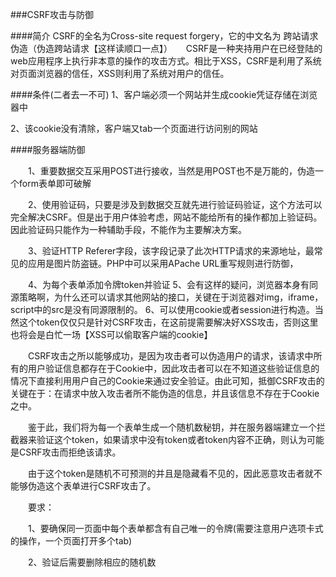 ###CSRF攻击与防御

####简介
CSRF的全名为Cross-site request forgery，它的中文名为 跨站请求伪造（伪造跨站请求【这样读顺口一点】）
　
CSRF是一种夹持用户在已经登陆的web应用程序上执行非本意的操作的攻击方式。相比于XSS，CSRF是利用了系统对页面浏览器的信任，XSS则利用了系统对用户的信任。

####条件(二者去一不可)
1、客户端必须一个网站并生成cookie凭证存储在浏览器中

2、该cookie没有清除，客户端又tab一个页面进行访问别的网站

####服务器端防御

　　1、重要数据交互采用POST进行接收，当然是用POST也不是万能的，伪造一个form表单即可破解

　　2、使用验证码，只要是涉及到数据交互就先进行验证码验证，这个方法可以完全解决CSRF。但是出于用户体验考虑，网站不能给所有的操作都加上验证码。因此验证码只能作为一种辅助手段，不能作为主要解决方案。

　　3、验证HTTP Referer字段，该字段记录了此次HTTP请求的来源地址，最常见的应用是图片防盗链。PHP中可以采用APache URL重写规则进行防御，

　　4、为每个表单添加令牌token并验证
   5、会有这样的疑问，浏览器本身有同源策略啊，为什么还可以请求其他网站的接口，关键在于浏览器对img，iframe，script中的src是没有同源限制的。
   6、可以使用cookie或者session进行构造。当然这个token仅仅只是针对CSRF攻击，在这前提需要解决好XSS攻击，否则这里也将会是白忙一场【XSS可以偷取客户端的cookie】   

　　CSRF攻击之所以能够成功，是因为攻击者可以伪造用户的请求，该请求中所有的用户验证信息都存在于Cookie中，因此攻击者可以在不知道这些验证信息的情况下直接利用用户自己的Cookie来通过安全验证。由此可知，抵御CSRF攻击的关键在于：在请求中放入攻击者所不能伪造的信息，并且该信息不存在于Cookie之中。

　　鉴于此，我们将为每一个表单生成一个随机数秘钥，并在服务器端建立一个拦截器来验证这个token，如果请求中没有token或者token内容不正确，则认为可能是CSRF攻击而拒绝该请求。

　　由于这个token是随机不可预测的并且是隐藏看不见的，因此恶意攻击者就不能够伪造这个表单进行CSRF攻击了。

　　要求：

　　1、要确保同一页面中每个表单都含有自己唯一的令牌(需要注意用户选项卡式的操作，一个页面打开多个tab)

　　2、验证后需要删除相应的随机数
